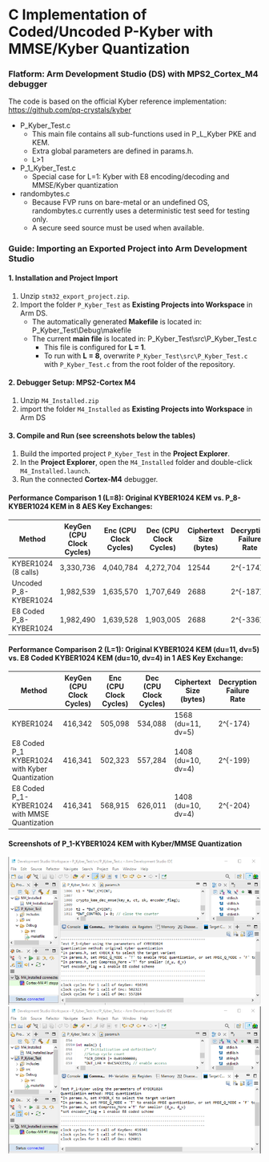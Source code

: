 # C Implementation of Coded/Uncoded P-Kyber with MMSE/Kyber Quantization
### Flatform: Arm Development Studio (DS) with MPS2_Cortex_M4 debugger
The code is based on the official Kyber reference implementation: https://github.com/pq-crystals/kyber
- P_Kyber_Test.c
  - This main file contains all sub-functions used in P_L_Kyber PKE and KEM.
  - Extra global parameters are defined in params.h.
  - L>1
- P_1_Kyber_Test.c
  - Special case for L=1: Kyber with E8 encoding/decoding and MMSE/Kyber quantization
- randombytes.c
  - Because FVP runs on bare-metal or an undefined OS, randombytes.c currently uses a deterministic test seed for testing only.
  - A secure seed source must be used when available.

### Guide: Importing an Exported Project into Arm Development Studio
#### 1. Installation and Project Import
1. Unzip `stm32_export_project.zip`.
2. Import the folder `P_Kyber_Test` as **Existing Projects into Workspace** in Arm DS.
   - The automatically generated **Makefile** is located in: P_Kyber_Test\Debug\makefile
   - The current **main file** is located in: P_Kyber_Test\src\P_Kyber_Test.c
     - This file is configured for **L = 1**.
     - To run with **L = 8**,  overwrite `P_Kyber_Test\src\P_Kyber_Test.c` with `P_Kyber_Test.c` from the root folder of the repository.

#### 2. Debugger Setup: MPS2-Cortex M4
1. Unzip `M4_Installed.zip`
2. import the folder `M4_Installed` as **Existing Projects into Workspace** in Arm DS

#### 3. Compile and Run (see screenshots below the tables)
1. Build the imported project `P_Kyber_Test` in the **Project Explorer**.  
2. In the **Project Explorer**, open the `M4_Installed` folder and double-click `M4_Installed.launch`. 
3. Run the connected **Cortex-M4** debugger. 

#### Performance Comparison 1 (L=8): Original KYBER1024 KEM vs. P_8-KYBER1024 KEM in 8 AES Key Exchanges:
| Method                 | KeyGen (CPU Clock Cycles)| Enc (CPU Clock Cycles) | Dec (CPU Clock Cycles) |Ciphertext Size (bytes) |Decryption Failure Rate |
|----------------------- |--------------------------|------------------------|------------------------|------------------------|------------------------|
| KYBER1024 (8 calls)    | 3,330,736                | 4,040,784              | 4,272,704              |12544                   | 2^{-174}               |
| Uncoded P_8-KYBER1024  | 1,982,539                | 1,635,570              | 1,707,649              |2688                    | 2^{-187}               |
| E8 Coded P_8-KYBER1024 | 1,982,490                | 1,639,528              | 1,903,005              |2688                    | 2^{-336}               |
 
#### Performance Comparison 2 (L=1): Original KYBER1024 KEM (du=11, dv=5) vs. E8 Coded KYBER1024 KEM (du=10, dv=4) in 1 AES Key Exchange:
| Method                                         | KeyGen (CPU Clock Cycles)| Enc (CPU Clock Cycles) | Dec (CPU Clock Cycles) |Ciphertext Size (bytes) |Decryption Failure Rate |
|------------------------------------------------|--------------------------|------------------------|------------------------|------------------------|------------------------|
| KYBER1024                                      | 416,342                  | 505,098                | 534,088                |1568  (du=11, dv=5)     | 2^{-174}               |
| E8 Coded P_1 KYBER1024 with Kyber Quantization | 416,341                  | 502,323                | 557,284                |1408  (du=10, dv=4)     | 2^{-199}               |
| E8 Coded P_1-KYBER1024 with MMSE Quantization  | 416,341                  | 568,915                | 626,011                |1408  (du=10, dv=4)     | 2^{-204}               |

#### Screenshots of P_1-KYBER1024 KEM with Kyber/MMSE Quantization
<img src="Arm_DS_screenshot_P1_KQ.png" width="600">
<img src="Arm_DS_screenshot_P1_MMSEQ.png" width="600">

